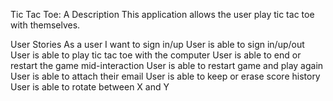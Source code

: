 Tic Tac Toe: A Description
This application allows the user play tic tac toe with themselves. 


User Stories
As a user I want to sign in/up
User is able to sign in/up/out
User is able to play tic tac toe with the computer
User is able to end or restart the game mid-interaction
User is able to restart game and play again
User is able to attach their email
User is able to keep or erase score history
User is able to rotate between X and Y


<insert wireframe here>



